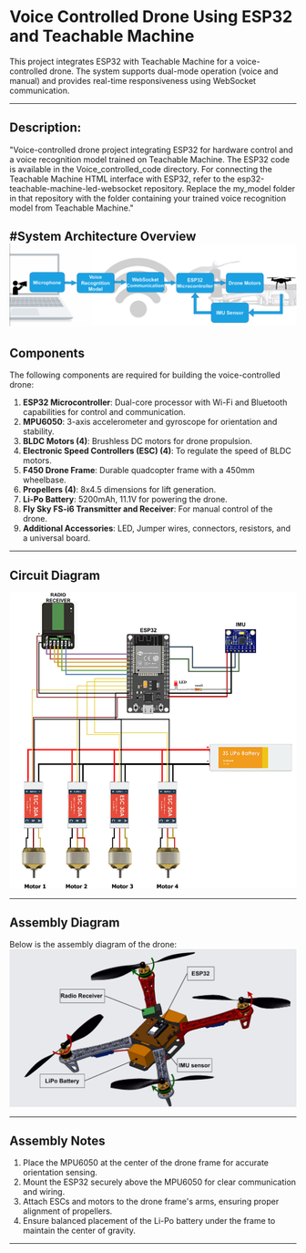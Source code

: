 # Voice Controlled Drone Using ESP32 and Teachable Machine  

This project integrates ESP32 with Teachable Machine for a voice-controlled drone. The system supports dual-mode operation (voice and manual) and provides real-time responsiveness using WebSocket communication.  

---
## Description:
"Voice-controlled drone project integrating ESP32 for hardware control and a voice recognition model trained on Teachable Machine. The ESP32 code is available in the Voice_controlled_code directory. For connecting the Teachable Machine HTML interface with ESP32, refer to the esp32-teachable-machine-led-websocket repository. Replace the my_model folder in that repository with the folder containing your trained voice recognition model from Teachable Machine."


#System Architecture Overview
<img src="https://github.com/Varshith-Poojary/voice-controlled-drone-esp32-teachable-machine/blob/main/architecture.png" alt="architect" width="600"/>
---
## Components  

The following components are required for building the voice-controlled drone:  

1. **ESP32 Microcontroller**: Dual-core processor with Wi-Fi and Bluetooth capabilities for control and communication.  
2. **MPU6050**: 3-axis accelerometer and gyroscope for orientation and stability.  
3. **BLDC Motors (4)**: Brushless DC motors for drone propulsion.  
4. **Electronic Speed Controllers (ESC) (4)**: To regulate the speed of BLDC motors.  
5. **F450 Drone Frame**: Durable quadcopter frame with a 450mm wheelbase.  
6. **Propellers (4)**: 8x4.5 dimensions for lift generation.  
7. **Li-Po Battery**: 5200mAh, 11.1V for powering the drone.  
8. **Fly Sky FS-i6 Transmitter and Receiver**: For manual control of the drone.  
9. **Additional Accessories**: LED, Jumper wires, connectors, resistors, and a universal board.  

---

## Circuit Diagram  
<img src="https://github.com/Varshith-Poojary/voice-controlled-drone-esp32-teachable-machine/blob/main/circuit.png" alt="Circuit" width="600"/>

---

## Assembly Diagram  

Below is the assembly diagram of the drone:  
<img src="https://github.com/Varshith-Poojary/voice-controlled-drone-esp32-teachable-machine/blob/main/assembly.png" alt="assembly" width="600"/>

---

## Assembly Notes  

1. Place the MPU6050 at the center of the drone frame for accurate orientation sensing.  
2. Mount the ESP32 securely above the MPU6050 for clear communication and wiring.  
3. Attach ESCs and motors to the drone frame's arms, ensuring proper alignment of propellers.  
4. Ensure balanced placement of the Li-Po battery under the frame to maintain the center of gravity.  

---



